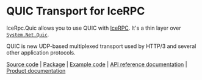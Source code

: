 # QUIC Transport for IceRPC

IceRpc.Quic allows you to use QUIC with [IceRPC][icerpc]. It's a thin layer over [`System.Net.Quic`][quic].

QUIC is new UDP-based multiplexed transport used by HTTP/3 and several other application protocols.

[Source code][source] | [Package][package] | [Example code][example] | [API reference documentation][api] | [Product documentation][product]

[api]: https://api.testing.zeroc.com/csharp/api/IceRpc.Transports.html
[example]: https://github.com/icerpc/icerpc-csharp/tree/main/examples/GreeterQuic
[icerpc]: https://www.nuget.org/packages/icerpc
[quic]: https://learn.microsoft.com/en-us/dotnet/fundamentals/networking/quic/quic-overview
[package]: https://www.nuget.org/packages/icerpc.quic
[product]: https://docs.testing.zeroc.com/docs/icerpc-core
[source]: https://github.com/icerpc/icerpc-csharp/tree/main/src/IceRpc.Quic
